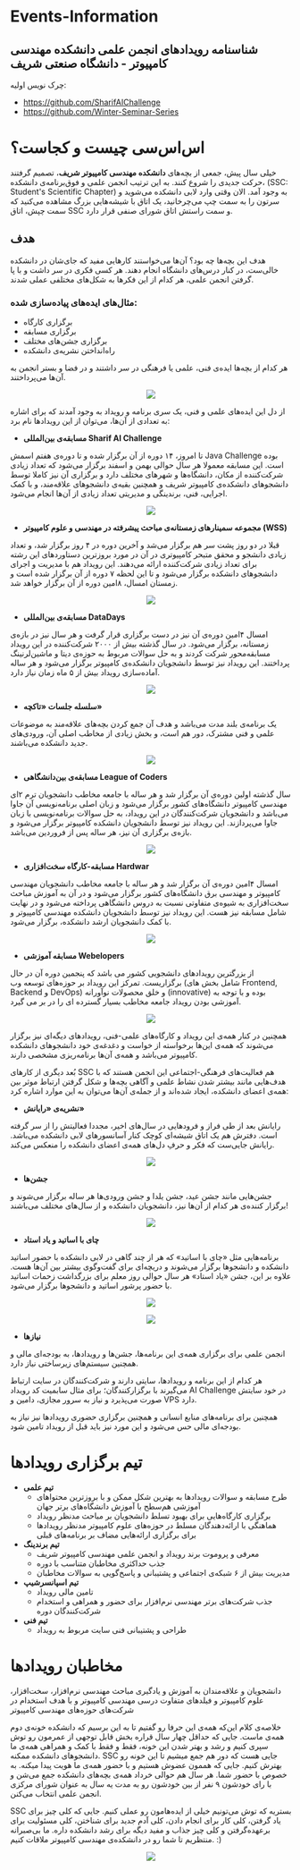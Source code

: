 # Events-Information
## شناسنامه رویدادهای انجمن علمی دانشکده مهندسی کامپیوتر - دانشگاه صنعتی شریف

چرک نویس اولیه:
- https://github.com/SharifAIChallenge
- https://github.com/Winter-Seminar-Series

# اس‌اس‌سی چیست و کجاست؟

خیلی سال پیش، جمعی از بچه‌های **دانشکده مهندسی کامپیوتر شریف**، تصمیم گرفتند حرکت جدیدی را شروع کنند. به این ترتیب انجمن علمی و فوق‌برنامه‌ی دانشکده، (SSC: Student's Scientific Chapter) به وجود آمد. الان وقتی وارد لابی دانشکده می‌شوید و سرتون را به سمت چپ می‌چرخانید، یک اتاق با شیشه‌هایی بزرگ مشاهده می‌کنید که سمت چپش، اتاق SSC و سمت راستش اتاق شورای صنفی قرار دارد.

## هدف

هدف این بچه‌ها چه بود؟ آن‌ها می‌خواستند کارهایی مفید که جای‌شان در دانشکده خالی‌ست، در کنار درس‌های دانشگاه انجام دهند. هر کسی فکری در سر داشت و با پا گرفتن انجمن علمی، هر کدام از این فکرها به شکل‌های مختلفی عملی شدند.

### مثال‌های ایده‌های پیاده‌سازی شده:

- برگزاری کارگاه
- برگزاری مسابقه
- برگزاری جشن‌های مختلف
- راه‌انداختن نشریه‌ی دانشکده

هر کدام از بچه‌ها ایده‌ی فنی، علمی یا فرهنگی در سر داشتند و در فضا و بستر انجمن به آن‌ها می‌پرداختند.

<p align="center">
  <img src="Picture1.jpg" />
</p>

از دل این ایده‌های علمی و فنی، یک سری برنامه و رویداد به وجود آمدند که برای اشاره به تعدادی از آن‌ها، می‌توان از این رویدادها نام برد:

- **مسابقه‌ی بین‌المللی Sharif AI Challenge**

تا امروز، ۱۴ دوره از آن برگزار شده و تا دوره‌ی هفتم اسمش Java Challenge بوده است. این مسابقه معمولا هر سال حوالی بهمن و اسفند برگزار می‌شود که تعداد زیادی شرکت‌کننده از مکان، دانشگاه‌ها و شهرهای مختلف دارد و برگزاری آن نیز کاملا توسط دانشجوهای دانشکده‌ی کامپیوتر شریف و همچنین بقیه‌ی دانشجوهای علاقه‌مند، و با کمک اجرایی، فنی، برندینگی و مدیریتی تعداد زیادی از آن‌ها انجام می‌شود.

<p align="center">
  <img src="Picture2.png" />
</p>

- **مجموعه سمینارهای زمستانه‌ی مباحث پیشرفته در مهندسی و علوم کامپیوتر (WSS)**

قبلا در دو روز پشت‌ سر هم برگزار می‌شد و آخرین دوره در ۴ روز برگزار شد، و تعداد زیادی دانشجو و محقق متبحر کامپیوتری در آن در مورد بروزترین دستاوردهای این رشته برای تعداد زیادی شرکت‌کننده ارائه می‌دهند. این رویداد هم با مدیریت و اجرای دانشجوهای دانشکده برگزار می‌شود و تا این لحظه ۷ دوره از آن برگزار شده است و زمستان امسال، ۸امین دوره از آن برگزار خواهد شد.

<p align="center">
  <img src="Picture3.png" />
</p>

- **مسابقه‌ی بین‌المللی DataDays**

امسال ۴امین دوره‌ی آن نیز در دست برگزاری قرار گرفت و هر سال نیز در بازه‌ی زمستانه،‌ برگزار می‌شود. در سال گذشته بیش از ۲۰۰۰ شرکت‌کننده در این رویداد مسابقه‌محور شرکت کردند و به حل سوالات مربوط به حوزه‌ی دیتا و ماشین‌لرنینگ پرداختند. این رویداد نیز توسط دانشجویان دانشکده‌ی کامپیوتر برگزار می‌شود و هر ساله آماده‌سازی رویداد بیش از ۵ ماه زمان نیاز دارد.

<p align="center">
  <img src="Picture4.png" />
</p>

- **سلسله جلسات «تاکچه»**

یک برنامه‌ی بلند مدت می‌باشد و هدف آن جمع کردن بچه‌های علاقه‌مند به موضوعات علمی و فنی مشترک، دور هم است، و بخش زیادی از مخاطب اصلی آن، ورودی‌های جدید دانشکده می‌باشند.

<p align="center">
  <img src="Picture5.png" />
</p>

- **مسابقه‌ی بین‌دانشگاهی League of Coders**

سال گذشته اولین دوره‌ی آن برگزار شد و هر ساله با جامعه مخاطب دانشجویان ترم ۲ای مهندسی کامپیوتر دانشگاه‌های کشور برگزار می‌شود و زبان اصلی برنامه‌نویسی آن جاوا می‌باشد و دانشجویان شرکت‌کنندگان در این رویداد، به حل سوالات برنامه‌نویسی با زبان جاوا می‌پردازند. این رویداد نیز توسط دانشجویان دانشکده کامپیوتر برگزار می‌شود و بازه‌ی برگزاری آن نیز، هر ساله پس از فروردین می‌باشد.

<p align="center">
  <img src="Picture6.png" />
</p>

- **مسابقه‌-کارگاه سخت‌افزاری Hardwar**

امسال ۴امین دوره‌ی آن برگزار شد و هر ساله با جامعه مخاطب دانشجویان مهندسی کامپیوتر و مهندسی برق دانشگاه‌های کشور برگزار می‌شود و در آن به آموزش مباحث سخت‌افزاری به شیوه‌ی متفاوتی نسبت به دروس دانشگاهی پرداخته می‌شود و در نهایت شامل مسابقه نیز هست. این رویداد نیز توسط دانشجویان دانشکده مهندسی کامپیوتر و با کمک دانشجویان ارشد دانشکده، برگزار می‌شود.

<p align="center">
  <img src="Picture7.png" />
</p>

- **مسابقه آموزشی Webelopers**

از بزرگترین رویدادهای دانشجویی کشور می باشد که پنجمین دوره آن در حال برگزاریست. تمرکز این رویداد بر حوزه‌های توسعه وب (شامل بخش های Frontend, Backend و DevOps) و خلق محصولات نوآورانه (innovative) بوده و با توجه به آموزشی بودن رویداد جامعه مخاطب بسیار گسترده ای را در بر می گیرد.

<p align="center">
  <img src="Picture8.png" />
</p>

همچنین در کنار همه‌ی این رویداد و کارگاه‌های علمی-فنی، رویدادهای دیگه‌ای نیز برگزار می‌شوند که همه‌ی این‌ها برخواسته از خواست و دغدغه‌ی خود دانشجوهای دانشکده کامپیوتر می‌باشد و همه‌ی آن‌ها برنامه‌ریزی مشخصی دارند.

بُعد دیگری از کارهای SSC هم فعالیت‌های فرهنگی-اجتماعی این انجمن هستند که با هدف‌هایی مانند بیشتر شدن نشاط علمی و آگاهی بچه‌ها و شکل‌ گرفتن ارتباط موثر بین همه‌ی اعضای دانشکده، ایجاد شده‌اند و از جمله‌ی آن‌ها می‌توان به این موارد اشاره کرد:

- **نشریه‌ی «رایانش»**

رایانش بعد از طی فراز و فرودهایی در سال‌های اخیر، مجددا فعالیتش را از سر گرفته است. دفترش هم یک اتاق شیشه‌ای کوچک کنار آسانسورهای لابی دانشکده می‌باشد. رایانش جایی‌ست که فکر و حرفِ دل‌های همه‌ی اعضای دانشکده را منعکس می‌کند.

<p align="center">
  <img src="Picture9.png" />
</p>

- **جشن‌ها**

جشن‌هایی مانند جشن عید، جشن یلدا و جشن ورودی‌ها هر ساله برگزار می‌شوند و برگزار کننده‌ی هر کدام از آن‌ها نیز، دانشجویان دانشکده و از سال‌های مختلف می‌باشند!

<p align="center">
  <img src="Picture10.png" />
</p>

- **چای با اساتید و یاد استاد**

برنامه‌هایی مثل «چای با اساتید» که هر از چند گاهی در لابی دانشکده با حضور اساتید دانشکده و دانشجوها برگزار می‌شوند و دریچه‌ای برای گفت‌وگوی بیشتر بین آن‌ها هست. علاوه بر این، جشن «یاد استاد» هر سال حوالی روز معلم برای بزرگداشت زحمات اساتید با حضور پرشور اساتید و دانشجوها برگزار می‌شود.

<p align="center">
  <img src="Picture11.png" />
</p>

<p align="center">
  <img src="Picture12.png" />
</p>

- **نیازها**

انجمن علمی برای برگزاری همه‌ی این برنامه‌ها، جشن‌ها و رویدادها، به بودجه‌ای مالی و همچنین سیستم‌های زیرساختی نیاز دارد.

هر کدام از این برنامه و رویدادها، سایتی دارند و شرکت‌کنندگان در سایت ارتباط می‌گیرند با برگزارکنندگان؛ برای مثال سابمیت کد رویداد AI Challenge در خود سایتش صورت می‌پذیرد و نیاز به سرور مجازی، دامین و VPS دارد.

همچنین برای برنامه‌های منابع انسانی و همچنین برگزاری حضوری رویدادها نیز نیاز به بودجه‌ای مالی حس می‌شود و این مورد نیز باید قبل از رویداد تامین شود.

# تیم برگزاری رویدادها

- **تیم علمی**
  - طرح مسابقه و سوالات رویدادها به بهترین شکل ممکن و با بروزترین محتواهای آموزشی هم‌سطح با آموزش دانشگاه‌های برتر جهان
  - برگزاری کارگاه‌هایی برای بهبود تسلط دانشجویان بر مباحث مدنظر رویداد
  - هماهنگی با ارائه‌دهندگان مسلط در حوزه‌‌های علوم کامپیوتر مدنظر رویدادها برای برگزاری ارائه‌هایی مضاف بر برنامه‌های قبلی
- **تیم برندینگ**
  - معرفی و پروموت برند رویداد و انجمن علمی مهندسی کامپیوتر شریف
  - جذب حداکثری مخاطبان متناسب با دوره
  - مدیریت بیش از ۶ شبکه‌ی اجتماعی و پشتیبانی و پاسخ‌گویی به سوالات مخاطبان
- **تیم اسپانسرشیپ**
  - تامین مالی رویداد
  - جذب شرکت‌های برتر مهندسی نرم‌افزار برای حضور و همراهی و استخدام شرکت‌کنندگان دوره
- **تیم فنی**
  - طراحی و پشتیبانی فنی سایت مربوط به رویداد

# مخاطبان رویدادها

دانشجویان و علاقه‌مندان به آموزش و یادگیری مباحث مهندسی نرم‌افزار، سخت‌افزار، علوم کامپیوتر و فیلدهای متفاوت درسی مهندسی کامپیوتر و با هدف استخدام در شرکت‌های حوزه‌های مهندسی کامپیوتر

خلاصه‌ی کلام این‌که همه‌ی این حرفا رو گفتیم تا به این برسیم که دانشکده خونه‌ی دوم همه‌ی ماست. جایی که حداقل چهار سال قراره بخش قابل توجهی از عمرمون رو توش سپری کنیم و رشد و بهتر شدن این خونه، فقط و فقط با کمک و همراهی همه‌ی ما دانشجوهای دانشکده ممکنه. SSC جایی هست که دور هم جمع میشیم تا این خونه رو بهترش کنیم. جایی که هممون عضوش هستیم و با حضور همه‌ی ما هویت پیدا میکنه. به خصوص با حضور شما. هر سال هم حوالی خرداد همه‌ی بچه‌های دانشکده جمع می‌شن و با رای خودشون ۹ نفر از بین خودشون رو به مدت یه سال به عنوان شورای مرکزی انجمن علمی انتخاب می‌کنن.

SSC بستریه که توش می‌تونیم خیلی از ایده‌هامون رو عملی کنیم. جایی که کلی چیز برای یاد گرفتن، کلی کار برای انجام دادن، کلی آدم جدید برای شناختن، کلی مسئولیت برای برعهده‌گرفتن و کلی چیز جذاب و مفید دیگه برای رشد دانشکده داره. ما بی‌صبرانه منتظریم تا شما رو در دانشکده‌ی مهندسی کامپیوتر ملاقات کنیم. :)


<p align="center">
  <img src="Picture13.png" />
</p>